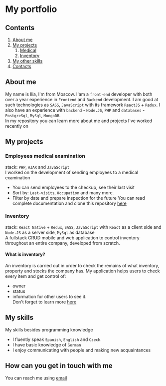 # My portfolio
## Contents
1. [About me](#about-me)
2. [My projects](#my-projects)
     1. [Medical](https://github.com/iliapnmrv/med)
     2. [Inventory](https://github.com/iliapnmrv/inventory)
3. [My other skills](#my-skills)
4. [Contacts](#how-can-you-get-in-touch-with-me)
<a href="about-me"></a>
## About me
My name is Ilia, I'm from Moscow. I'am a `front-end` developer with both over a year experience in `Frontend` and `Backend` development. I am good at such technologies as `SASS`, `JavaScript` with its framework `ReactJS` + `Redux`. I also have an experience with `backend` - `Node.JS`, `PHP` and `databases` - `PostgreSql`, `MySql`, `MongoDB`. 
<br> In my repository you can learn more about me and projects I've worked recently on
<a href="my-projects"></a>
## My projects
### Employees medical examination
stack: `PHP`, `AJAX` and `JavaScript` <br>
I worked on the development of sending employees to a medical examination
- You can send employees to the checkup, see their last visit
- Sort by: `Last-visits`, `Occupation` and many more.
- Filter by date and prepare inspection for the future
You can read complete documentation and clone this repository [here](https://github.com/iliapnmrv/med)
### Inventory
stack: `React Native` + `Redux`, `SASS`, `JavaScript` with `React` as a client side and `Node.JS` as a server side, `MySql` as database <br>
A fullstack CRUD mobile and web application to control inventory throughout an entire company, developed from scratch.
#### What is inventory?
An inventory is carried out in order to check the remains of what inventory, property and stocks the company has. 
My application helps users to check every item and get control of:
- owner
- status
- information for other users to see it.
<br>Don't forget to learn more [here](https://github.com/iliapnmrv/inventory)
## My skills
 My skills besides programming knowledge
- I fluently speak `Spanish`, `English` and `Czech`. 
- I have basic knowledge of `German`
- I enjoy communicating with people and making new acquaintances
## How can you get in touch with me
You can reach me using [email](mailto:iliapnmrvv@gmail.com)
